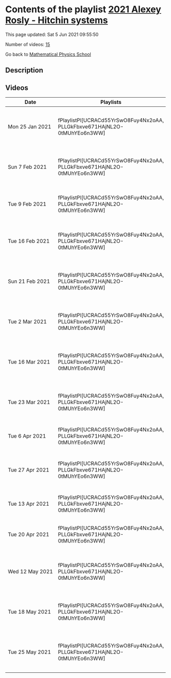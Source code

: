 # Contents of the playlist [2021 Alexey Rosly - Hitchin systems](https://www.youtube.com/playlist?list=PLLGkFbxve671HAjNL2O-0tMUhYEo6n3WW)

This page updated: Sat 5 Jun 2021 09:55:50

Number of videos: [15](#videos)

Go back to [Mathematical Physics School](../README.md)

## Description



## Videos

|Date|Playlists|Links|Name|
|---|---|---|---|
| Mon&nbsp;25&nbsp;Jan&nbsp;2021 | fPlaylistPl[UCRACd55YrSwO8Fuy4Nx2oAA, PLLGkFbxve671HAjNL2O-0tMUhYEo6n3WW] |  | [[**e**](https://studio.youtube.com/video/2Uu444qaEiY/edit "Edit")] [Николай Семенякин - Разделение переменных в цепочке Тоды](https://www.youtube.com/watch?v=2Uu444qaEiY&list=PLLGkFbxve671HAjNL2O-0tMUhYEo6n3WW) |
| Sun&nbsp;7&nbsp;Feb&nbsp;2021 | fPlaylistPl[UCRACd55YrSwO8Fuy4Nx2oAA, PLLGkFbxve671HAjNL2O-0tMUhYEo6n3WW] |  | [[**e**](https://studio.youtube.com/video/Woe0NmDehZ4/edit "Edit")] [Николай Семенякин - Комментарии к задачам по разделению переменных](https://www.youtube.com/watch?v=Woe0NmDehZ4&list=PLLGkFbxve671HAjNL2O-0tMUhYEo6n3WW) |
| Tue&nbsp;9&nbsp;Feb&nbsp;2021 | fPlaylistPl[UCRACd55YrSwO8Fuy4Nx2oAA, PLLGkFbxve671HAjNL2O-0tMUhYEo6n3WW] |  | [[**e**](https://studio.youtube.com/video/DRZ30bki4gE/edit "Edit")] [Alexey Rosly -- Holomorphic vector bundles](https://www.youtube.com/watch?v=DRZ30bki4gE&list=PLLGkFbxve671HAjNL2O-0tMUhYEo6n3WW) |
| Tue&nbsp;16&nbsp;Feb&nbsp;2021 | fPlaylistPl[UCRACd55YrSwO8Fuy4Nx2oAA, PLLGkFbxve671HAjNL2O-0tMUhYEo6n3WW] |  | [[**e**](https://studio.youtube.com/video/mjRgWsqkcf8/edit "Edit")] [Alexey Rosly -- Cohomologies of holomorphic bundles - 1](https://www.youtube.com/watch?v=mjRgWsqkcf8&list=PLLGkFbxve671HAjNL2O-0tMUhYEo6n3WW) |
| Sun&nbsp;21&nbsp;Feb&nbsp;2021 | fPlaylistPl[UCRACd55YrSwO8Fuy4Nx2oAA, PLLGkFbxve671HAjNL2O-0tMUhYEo6n3WW] |  | [[**e**](https://studio.youtube.com/video/LHastsrcYnw/edit "Edit")] [Alexey Rosly -- Cohomologies of holomorphic bundles - 2](https://www.youtube.com/watch?v=LHastsrcYnw&list=PLLGkFbxve671HAjNL2O-0tMUhYEo6n3WW) |
| Tue&nbsp;2&nbsp;Mar&nbsp;2021 | fPlaylistPl[UCRACd55YrSwO8Fuy4Nx2oAA, PLLGkFbxve671HAjNL2O-0tMUhYEo6n3WW] |  | [[**e**](https://studio.youtube.com/video/k7V3SQJGRUo/edit "Edit")] [Alexey Rosly -- Cohomologies of holomorphic bundles - 3](https://www.youtube.com/watch?v=k7V3SQJGRUo&list=PLLGkFbxve671HAjNL2O-0tMUhYEo6n3WW) |
| Tue&nbsp;16&nbsp;Mar&nbsp;2021 | fPlaylistPl[UCRACd55YrSwO8Fuy4Nx2oAA, PLLGkFbxve671HAjNL2O-0tMUhYEo6n3WW] |  | [[**e**](https://studio.youtube.com/video/dJlGsrbEp7I/edit "Edit")] [Alexey Rosly -- Deformations of holomorphic bundles](https://www.youtube.com/watch?v=dJlGsrbEp7I&list=PLLGkFbxve671HAjNL2O-0tMUhYEo6n3WW) |
| Tue&nbsp;23&nbsp;Mar&nbsp;2021 | fPlaylistPl[UCRACd55YrSwO8Fuy4Nx2oAA, PLLGkFbxve671HAjNL2O-0tMUhYEo6n3WW] |  | [[**e**](https://studio.youtube.com/video/L7DUh1SIt98/edit "Edit")] [Alexey Rosly -- Direct images of holomorphic bundles](https://www.youtube.com/watch?v=L7DUh1SIt98&list=PLLGkFbxve671HAjNL2O-0tMUhYEo6n3WW) |
| Tue&nbsp;6&nbsp;Apr&nbsp;2021 | fPlaylistPl[UCRACd55YrSwO8Fuy4Nx2oAA, PLLGkFbxve671HAjNL2O-0tMUhYEo6n3WW] |  | [[**e**](https://studio.youtube.com/video/ngeM6oi-MKE/edit "Edit")] [Alexey Rosly -- Matrix polynomials](https://www.youtube.com/watch?v=ngeM6oi-MKE&list=PLLGkFbxve671HAjNL2O-0tMUhYEo6n3WW) |
| Tue&nbsp;27&nbsp;Apr&nbsp;2021 | fPlaylistPl[UCRACd55YrSwO8Fuy4Nx2oAA, PLLGkFbxve671HAjNL2O-0tMUhYEo6n3WW] |  | [[**e**](https://studio.youtube.com/video/5f79VM9vEzA/edit "Edit")] [Alexey Rosly -- Matrix polynomials and spectral data](https://www.youtube.com/watch?v=5f79VM9vEzA&list=PLLGkFbxve671HAjNL2O-0tMUhYEo6n3WW) |
| Tue&nbsp;13&nbsp;Apr&nbsp;2021 | fPlaylistPl[UCRACd55YrSwO8Fuy4Nx2oAA, PLLGkFbxve671HAjNL2O-0tMUhYEo6n3WW] |  | [[**e**](https://studio.youtube.com/video/15CTJYP5A3g/edit "Edit")] [Alexey Rosly -- Line bundles and hypersurfaces](https://www.youtube.com/watch?v=15CTJYP5A3g&list=PLLGkFbxve671HAjNL2O-0tMUhYEo6n3WW) |
| Tue&nbsp;20&nbsp;Apr&nbsp;2021 | fPlaylistPl[UCRACd55YrSwO8Fuy4Nx2oAA, PLLGkFbxve671HAjNL2O-0tMUhYEo6n3WW] |  | [[**e**](https://studio.youtube.com/video/-31XrQGl1iU/edit "Edit")] [Alexey Rosly -- Matrix polynomials-2](https://www.youtube.com/watch?v=-31XrQGl1iU&list=PLLGkFbxve671HAjNL2O-0tMUhYEo6n3WW) |
| Wed&nbsp;12&nbsp;May&nbsp;2021 | fPlaylistPl[UCRACd55YrSwO8Fuy4Nx2oAA, PLLGkFbxve671HAjNL2O-0tMUhYEo6n3WW] |  | [[**e**](https://studio.youtube.com/video/HinS9HcRKo4/edit "Edit")] [Alexey Rosly -- Inverse construction for matrix polynomial](https://www.youtube.com/watch?v=HinS9HcRKo4&list=PLLGkFbxve671HAjNL2O-0tMUhYEo6n3WW) |
| Tue&nbsp;18&nbsp;May&nbsp;2021 | fPlaylistPl[UCRACd55YrSwO8Fuy4Nx2oAA, PLLGkFbxve671HAjNL2O-0tMUhYEo6n3WW] |  | [[**e**](https://studio.youtube.com/video/RqRvf6Vqo80/edit "Edit")] [Alexey Rosly -- Linear motion on the Jacobian and the Lax pair](https://www.youtube.com/watch?v=RqRvf6Vqo80&list=PLLGkFbxve671HAjNL2O-0tMUhYEo6n3WW) |
| Tue&nbsp;25&nbsp;May&nbsp;2021 | fPlaylistPl[UCRACd55YrSwO8Fuy4Nx2oAA, PLLGkFbxve671HAjNL2O-0tMUhYEo6n3WW] |  | [[**e**](https://studio.youtube.com/video/mmIW3APRwJQ/edit "Edit")] [Alexey Rosly -- Hamiltonian structure of the Hitchin system](https://www.youtube.com/watch?v=mmIW3APRwJQ&list=PLLGkFbxve671HAjNL2O-0tMUhYEo6n3WW) |

